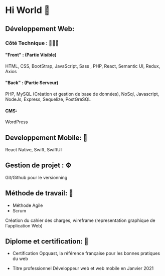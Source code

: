 # Hi World 👋

<!--
**william63960/william63960** is a ✨ _special_ ✨ repository because its `README.md` (this file) appears on your GitHub profile.

Here are some ideas to get you started:

- 🔭 I’m currently working on ...
- 🌱 I’m currently learning ...
- 👯 I’m looking to collaborate on ...
- 🤔 I’m looking for help with ...
- 💬 Ask me about ...
- 📫 How to reach me: ...
- 😄 Pronouns: ...
- ⚡ Fun fact: ...
-->

## Développement Web:

### Côté Technique : 👨🏻‍💻

#### "Front" : (Partie Visible)
 
HTML, CSS, BootStrap, JavaScript, Sass , PHP,  React, Semantic UI, Redux, Axios

#### "Back" : (Partie Serveur) 

PHP, MySQL (Création et gestion de base de données), NoSql, Javascript, NodeJs, Express, Sequelize, PostGreSQL

#### CMS: 

WordPress

## Developpement Mobile: 📲

React Native, Swift, SwiftUI


## Gestion de projet : ⚙️

Git/Github pour le versionning

## Méthode de travail: 📎

- Méthode Agile
- Scrum

Création du cahier des charges, wireframe (representation graphique de l'application Web)


## Diplome et certification: 🔖
- Certification Opquast, la référence française pour les bonnes pratiques du web

- Titre professionnel Développeur web et web mobile en Janvier 2021


